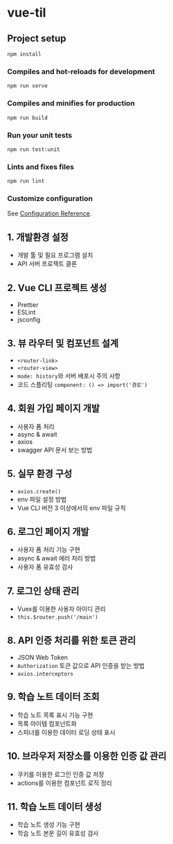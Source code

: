 # vue-til

## Project setup
```
npm install
```

### Compiles and hot-reloads for development
```
npm run serve
```

### Compiles and minifies for production
```
npm run build
```

### Run your unit tests
```
npm run test:unit
```

### Lints and fixes files
```
npm run lint
```

### Customize configuration
See [Configuration Reference](https://cli.vuejs.org/config/).

## 1. 개발환경 설정
- 개발 툴 및 필요 프로그램 설치
- API 서버 프로젝트 클론

## 2. Vue CLI 프로젝트 생성
- Prettier
- ESLint
- jsconfig

## 3. 뷰 라우터 및 컴포넌트 설계
- ```<router-link>```
- ```<router-view>```
- ```mode: history```와 서버 배포시 주의 사항
- 코드 스플리팅 ```component: () => import('경로')```

## 4. 회원 가입 페이지 개발
- 사용자 폼 처리
- async & await
- axios
- swagger API 문서 보는 방법

## 5. 실무 환경 구성
- ```axios.create()```
- env 파일 설정 방법
- Vue CLI 버전 3 이상에서의 env 파일 규칙

## 6. 로그인 페이지 개발
- 사용자 폼 처리 기능 구현
- async & await 에러 처리 방법
- 사용자 폼 유효성 검사

## 7. 로그인 상태 관리
- Vuex를 이용한 사용자 아이디 관리
- ```this.$router.push('/main')```

## 8. API 인증 처리를 위한 토큰 관리
- JSON Web Token
- ```Authorization``` 토큰 값으로 API 인증을 받는 방법
- ```axios.interceptors```

## 9. 학습 노트 데이터 조회
- 학습 노트 목록 표시 기능 구현
- 목록 아이템 컴포넌트화
- 스피너를 이용한 데이터 로딩 상태 표시

## 10. 브라우저 저장소를 이용한 인증 값 관리
- 쿠키를 이용한 로그인 인증 값 저장
- actions를 이용한 컴포넌트 로직 정리

## 11. 학습 노트 데이터 생성
- 학습 노트 생성 기능 구현
- 학습 노트 본문 길이 유효성 검사
